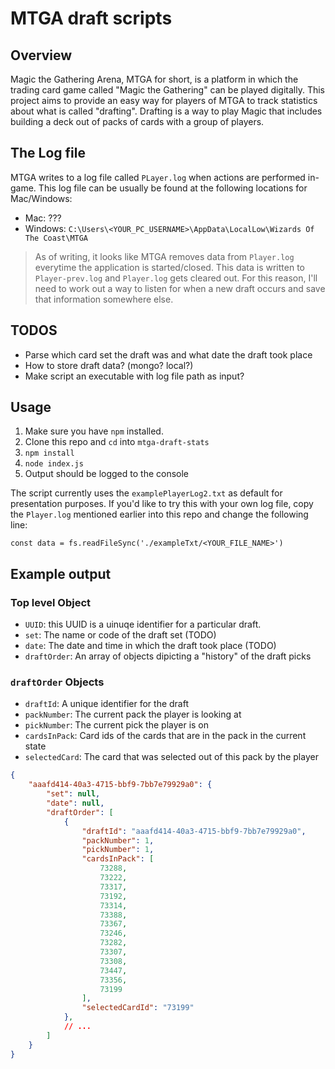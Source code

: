 # MTGA draft scripts

## Overview
Magic the Gathering Arena, MTGA for short, is a platform in which the trading card game called "Magic the Gathering" can be played digitally. This project aims to provide an easy way for players of MTGA to track statistics about what is called "drafting". Drafting is a way to play Magic that includes building a deck out of packs of cards with a group of players.

## The Log file
MTGA writes to a log file called `PLayer.log` when actions are performed in-game. This log file can be usually be found at the following locations for Mac/Windows:
- Mac: ???
- Windows: `C:\Users\<YOUR_PC_USERNAME>\AppData\LocalLow\Wizards Of The Coast\MTGA`

> As of writing, it looks like MTGA removes data from `Player.log` everytime the application is started/closed. This data is written to `Player-prev.log` and `Player.log` gets cleared out. For this reason, I'll need to work out a way to listen for when a new draft occurs and save that information somewhere else.

## TODOS
- Parse which card set the draft was and what date the draft took place
- How to store draft data? (mongo? local?)
- Make script an executable with log file path as input?

## Usage

1. Make sure you have `npm` installed.
2. Clone this repo and `cd` into `mtga-draft-stats`
3. `npm install`
4. `node index.js`
5. Output should be logged to the console

The script currently uses the `examplePlayerLog2.txt` as default for presentation purposes. If you'd like to try this with your own log file, copy the `Player.log` mentioned earlier into this repo and change the following line: 

`const data = fs.readFileSync('./exampleTxt/<YOUR_FILE_NAME>')`

## Example output

### Top level Object
- `UUID`: this UUID is a uinuqe identifier for a particular draft.
- `set`: The name or code of the draft set (TODO)
- `date`: The date and time in which the draft took place (TODO)
- `draftOrder`: An array of objects dipicting a "history" of the draft picks

### `draftOrder` Objects
- `draftId`: A unique identifier for the draft
- `packNumber`: The current pack the player is looking at
- `pickNumber`: The current pick the player is on
- `cardsInPack`: Card ids of the cards that are in the pack in the current state
- `selectedCard`: The card that was selected out of this pack by the player

```json
{
    "aaafd414-40a3-4715-bbf9-7bb7e79929a0": {
        "set": null,
        "date": null,
        "draftOrder": [
            {
                "draftId": "aaafd414-40a3-4715-bbf9-7bb7e79929a0",
                "packNumber": 1,
                "pickNumber": 1,
                "cardsInPack": [
                    73288,
                    73222,
                    73317,
                    73192,
                    73314,
                    73388,
                    73367,
                    73246,
                    73282,
                    73307,
                    73308,
                    73447,
                    73356,
                    73199
                ],
                "selectedCardId": "73199"
            },
            // ...
        ]
    }
}
```

